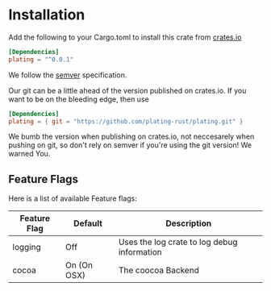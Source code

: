 # Installation

Add the following to your Cargo.toml to install this crate from [crates.io](https://crates.io/crates/plating)

```toml
[Dependencies]
plating = "^0.0.1"
```
We follow the [semver](https://semver.org/) specification.


Our git can be a little ahead of the version published on crates.io. If you want to be on the bleeding edge,
then use
```toml
[Dependencies]
plating = { git = "https://github.com/plating-rust/plating.git" }
````
We bumb the version when publishing on crates.io, not neccesarely when pushing on git, so don't rely on semver if you're using the git version! We warned You.

## Feature Flags
Here is a list of available Feature flags:

Feature Flag | Default |Description
------------ | ------- |-------------
logging | Off | Uses the log crate to log debug information
cocoa | On (On OSX) | The coocoa Backend


